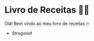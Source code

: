 # Livro de Receitas :man_cook:



Olá! Bem vindo ao meu livro de receitas :fire:

- Strogonof









